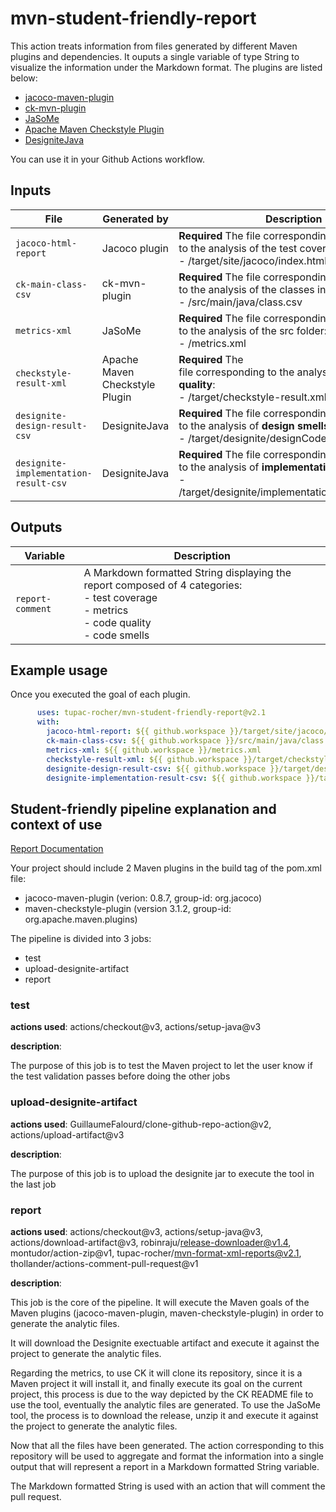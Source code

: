 
# mvn-student-friendly-report

This action treats information from files generated by different Maven plugins and dependencies. It ouputs a single variable of type String to visualize the information under the Markdown format.
The plugins are listed below:

- [jacoco-maven-plugin](https://www.eclemma.org/jacoco/trunk/doc/maven.html)
- [ck-mvn-plugin](https://github.com/jazzmuesli/ck-mvn-plugin)
- [JaSoMe](https://github.com/rodhilton/jasome)
- [Apache Maven Checkstyle Plugin](https://maven.apache.org/plugins/maven-checkstyle-plugin/)
- [DesigniteJava](https://github.com/tushartushar/DesigniteJava)

You can use it in your Github Actions workflow.

## Inputs

| File                    | Generated by | Description                                                    |
| ----------------------- | ------------ | - |
| `jacoco-html-report`    | Jacoco plugin |**Required** The file corresponding<br/>to the analysis of the test coverage:<br> - /target/site/jacoco/index.html
| `ck-main-class-csv`     | ck-mvn-plugin |**Required** The file corresponding<br/>to the analysis of the classes in the **main folder**:<br> - /src/main/java/class.csv |
| `metrics-xml`           | JaSoMe |**Required** The file corresponding<br/>to the analysis of the src folder:<br> - /metrics.xml |
| `checkstyle-result-xml` | Apache Maven Checkstyle Plugin |**Required** The <br/>file corresponding to the analysis of **code quality**:<br> - /target/checkstyle-result.xml |
| `designite-design-result-csv` |  DesigniteJava | **Required** The file corresponding<br/>to the analysis of **design smells**:<br> - /target/designite/designCodeSmells.csv |
| `designite-implementation-result-csv`| DesigniteJava | **Required** The file corresponding<br/>to the analysis of **implementation smells**:<br> - /target/designite/implementationCodeSmells.csv |

## Outputs

| Variable                | Description                                                    |   
| ----------------------- | -------------------------------------------------------------- |
| `report-comment` | A Markdown formatted String displaying the report composed of 4 categories:<br> - test coverage<br> - metrics<br> - code quality<br> - code smells |

## Example usage

Once you executed the goal of each plugin.

```yaml
      uses: tupac-rocher/mvn-student-friendly-report@v2.1
      with:
        jacoco-html-report: ${{ github.workspace }}/target/site/jacoco/index.html
        ck-main-class-csv: ${{ github.workspace }}/src/main/java/class.csv
        metrics-xml: ${{ github.workspace }}/metrics.xml
        checkstyle-result-xml: ${{ github.workspace }}/target/checkstyle-result.xml
        designite-design-result-csv: ${{ github.workspace }}/target/designite/designCodeSmells.csv
        designite-implementation-result-csv: ${{ github.workspace }}/target/designite/implementationCodeSmells.csv
```

## Student-friendly pipeline explanation and context of use
[Report Documentation](https://github.com/tupac-rocher/student-friendly-pipeline-documentation)

Your project should include 2 Maven plugins in the build tag of the pom.xml file:
- jacoco-maven-plugin (verion: 0.8.7, group-id: org.jacoco)
- maven-checkstyle-plugin (version 3.1.2, group-id: org.apache.maven.plugins)

The pipeline is divided into 3 jobs:
- test
- upload-designite-artifact
- report

### test
**actions used**: actions/checkout@v3, actions/setup-java@v3

**description**: 

The purpose of this job is to test the Maven project to let the user know if the test validation passes before doing the other jobs

### upload-designite-artifact
**actions used**: GuillaumeFalourd/clone-github-repo-action@v2, actions/upload-artifact@v3

**description**:

The purpose of this job is to upload the designite jar to execute the tool in the last job

### report
**actions used**: actions/checkout@v3, actions/setup-java@v3, actions/download-artifact@v3, robinraju/release-downloader@v1.4, montudor/action-zip@v1, tupac-rocher/mvn-format-xml-reports@v2.1, thollander/actions-comment-pull-request@v1

**description**: 

This job is the core of the pipeline. It will execute the Maven goals of the Maven plugins (jacoco-maven-plugin, maven-checkstyle-plugin) in order to generate the analytic files. 

It will download the Designite exectuable artifact and execute it against the project to generate the analytic files.

Regarding the metrics, to use CK it will clone its repository, since it is a Maven project it will install it, and finally execute its goal on the current project, this process is due to the way depicted by the CK README file to use the tool, eventually the analytic files are generated. 
To use the JaSoMe tool, the process is to download the release, unzip it and execute it against the project to generate the analytic files.

Now that all the files have been generated. The action corresponding to this repository will be used to aggregate and format the information into a single output that will represent a report in a Markdown formatted String variable.

The Markdown formatted String is used with an action that will comment the pull request.
